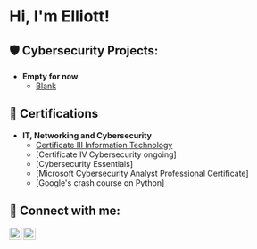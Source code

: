 <h1>Hi, I'm Elliott!</h1>

<h2>🛡️ Cybersecurity Projects:</h2>

- <b>Empty for now</b>
  - [Blank](https://github.com/)

<h2>📜 Certifications</h2>

- <b>IT, Networking and Cybersecurity</b>
  - [Certificate III Information Technology](https://www.myequals.net/sharelink/f3c43999-3727-42bc-84e6-f7eb5e6074c4/5dd07f72-a3b5-4f94-9582-f44ff18666f4)
  - [Certificate IV Cybersecurity ongoing]
  - [Cybersecurity Essentials]
  - [Microsoft Cybersecurity Analyst Professional Certificate]
  - [Google's crash course on Python]
<h2> 🤳 Connect with me:</h2>

[<img align="left" alt="Elliott Agar | LinkedIn" width="22px" src="https://cdn.jsdelivr.net/npm/simple-icons@v3/icons/linkedin.svg" />][linkedin]
[<img align="left" alt="JoshMadakor | Instagram" width="22px" src="https://cdn.jsdelivr.net/npm/simple-icons@v3/icons/instagram.svg" />][instagram]

[instagram]: https://www.instagram.com/agarelliott/?hl=en
[linkedin]: https://www.linkedin.com/in/elliott-agar-222b06237/

<!--
**joshmadakor1/joshmadakor1** is a ✨ _special_ ✨ repository because its `README.md` (this file) appears on your GitHub profile.

Here are some ideas to get you started:

- 🔭 I’m currently working on ...
- 🌱 I’m currently learning ...
- 👯 I’m looking to collaborate on ...
- 🤔 I’m looking for help with ...
- 💬 Ask me about ...
- 📫 How to reach me: ...
- 😄 Pronouns: ...
- ⚡ Fun fact: ...
-->
